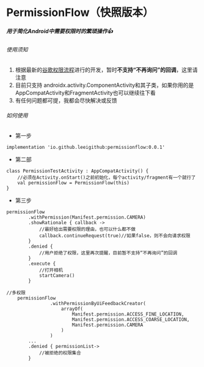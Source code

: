 # PermissionFlow（快照版本）
##### 用于简化Android中需要权限时的繁琐操作👍



###### 使用须知

1. 根据最新的[谷歌权限流程](https://developer.android.com/guide/topics/permissions/overview?hl=zh-cn#workflow)进行的开发，暂时**不支持“不再询问”的回调**，这里请注意
2. 目前只支持 androidx.activity.ComponentActivity和其子类，如果你用的是AppCompatActivity和FragmentActivity也可以继续往下看
3. 有任何问题都可提，我都会尽快解决或反馈

###### 如何使用

* 第一步

```
implementation 'io.github.leeigithub:permissionflow:0.0.1'
```

* 第二部

```
class PermissionTestActivity : AppCompatActivity() {
	//必须在Activity.onStart()之前初始化，每个activity/fragment有一个就行了
	val permissionFlow = PermissionFlow(this)
}
```

* 第三步

```
permissionFlow
		.withPermission(Manifest.permission.CAMERA)
		.showRationale { callback ->
			//最好给出需要权限的理由，也可以什么都不做
			callback.continueRequest(true)//如果false，则不会向请求权限
		}
		.denied {
			//用户拒绝了权限，这里再次提醒，目前暂不支持“不再询问”的回调
		}
		.execute {
			//打开相机
			startCamera()
		}
```

```
//多权限
	permissionFlow
                .withPermissionByUiFeedbackCreator(
                    arrayOf(
                        Manifest.permission.ACCESS_FINE_LOCATION,
                        Manifest.permission.ACCESS_COARSE_LOCATION,
                        Manifest.permission.CAMERA
                    )
                )
		...
		.denied { permissionList->
			//被拒绝的权限集合
		}
```
